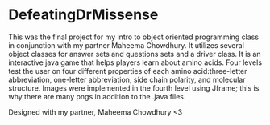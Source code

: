 # DefeatingDrMissense
This was the final project for my intro to object oriented programming class in conjunction with my partner Maheema Chowdhury. It utilizes several object classes for answer sets and questions sets and a driver class. It is an interactive java game that helps players learn about amino acids. Four levels test the user on four different properties of each amino acid:three-letter abbreviation, one-letter abbreviation, side chain polarity, and molecular structure. Images were implemented in the fourth level using Jframe; this is why there are many pngs in addition to the .java files.

Designed with my partner, Maheema Chowdhury <3
